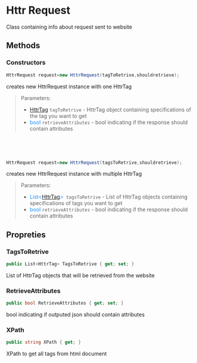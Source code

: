 # Httr Request

Class containing info about request sent to website
## Methods
### Constructors
```c#
HttrRequest request=new HttrRequest(tagToRetrive,shouldretrieve);
```
creates new HttrRequest instance with one HttrTag
>Parameters:
>- [HttrTag](./HttrTag.md) ```tagToRetrive``` - HttrTag object containing specifications of the tag you want to get 
>- <font color="DodgerBlue">bool</font> ```retrieveAttributes``` - bool indicating if the response should contain attributes

$~$


$~$

```c#
HttrRequest request=new HttrRequest(tagsToRetrive,shouldretrieve);
```
creates new HttrRequest instance with multiple HttrTag
>Parameters:
>- <font color="DodgerBlue">List<[HttrTag](./HttrTag.md)></font>``` tagsToRetrive``` - List of HttrTag objects containing specifications of tags you want to get 
>- <font color="DodgerBlue">bool</font> ```retrieveAttributes``` - bool indicating if the response should contain attributes
  
## Propreties

### TagsToRetrive
```c#
public List<HttrTag> TagsToRetrive { get; set; }
```
List of HttrTag objects that will be retrieved from the website
  
### RetrieveAttributes
```c#
public bool RetrieveAttributes { get; set; }
```
bool indicating if outputed json should contain attributes

### XPath
```c#
public string XPath { get; }
```
XPath to get all tags from html document 
